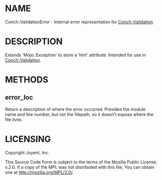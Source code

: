# NAME

Conch::ValidationError - Internal error representation for [Conch::Validation](https://metacpan.org/pod/Conch::Validation)

# DESCRIPTION

Extends 'Mojo::Exception' to store a 'hint' attribute. Intended for use in
[Conch::Validation](https://metacpan.org/pod/Conch::Validation).

# METHODS

## error\_loc

Return a description of where the error occurred. Provides the module name and
line number, but not the filepath, so it doesn't expose where the file lives.

# LICENSING

Copyright Joyent, Inc.

This Source Code Form is subject to the terms of the Mozilla Public License,
v.2.0. If a copy of the MPL was not distributed with this file, You can obtain
one at http://mozilla.org/MPL/2.0/.
